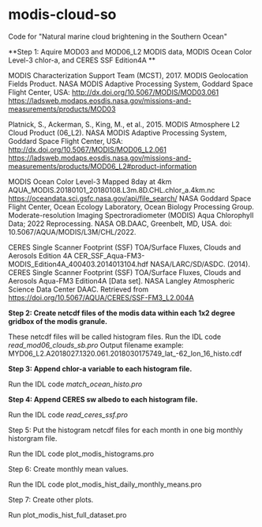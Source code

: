 # modis-cloud-so

Code for "Natural marine cloud brightening in the Southern Ocean"

**Step 1: Aquire MOD03 and MOD06_L2 MODIS data, MODIS Ocean Color Level-3 chlor-a, and CERES SSF Edition4A **

MODIS Characterization Support Team (MCST), 2017. MODIS Geolocation Fields Product. NASA MODIS Adaptive Processing System, Goddard Space Flight Center, USA: http://dx.doi.org/10.5067/MODIS/MOD03.061
https://ladsweb.modaps.eosdis.nasa.gov/missions-and-measurements/products/MOD03

Platnick, S., Ackerman, S., King, M., et al., 2015. MODIS Atmosphere L2 Cloud Product (06_L2). NASA MODIS Adaptive Processing System, Goddard Space Flight Center, USA: http://dx.doi.org/10.5067/MODIS/MOD06_L2.061
https://ladsweb.modaps.eosdis.nasa.gov/missions-and-measurements/products/MOD06_L2#product-information

MODIS Ocean Color Level-3 Mapped 8day at 4km
AQUA_MODIS.20180101_20180108.L3m.8D.CHL.chlor_a.4km.nc
https://oceandata.sci.gsfc.nasa.gov/api/file_search/
NASA Goddard Space Flight Center, Ocean Ecology Laboratory, Ocean Biology Processing Group. Moderate-resolution Imaging Spectroradiometer (MODIS) Aqua Chlorophyll Data; 2022 Reprocessing. NASA OB.DAAC, Greenbelt, MD, USA. doi: 10.5067/AQUA/MODIS/L3M/CHL/2022.

CERES Single Scanner Footprint (SSF) TOA/Surface Fluxes, Clouds and Aerosols Edition 4A
CER_SSF_Aqua-FM3-MODIS_Edition4A_400403.2014013104.hdf
NASA/LARC/SD/ASDC. (2014). CERES Single Scanner Footprint (SSF) TOA/Surface Fluxes, Clouds and Aerosols Aqua-FM3 Edition4A [Data set]. NASA Langley Atmospheric Science Data Center DAAC. Retrieved from https://doi.org/10.5067/AQUA/CERES/SSF-FM3_L2.004A

**Step 2: Create netcdf files of the modis data within each 1x2 degree gridbox of the modis granule.**

These netcdf files will be called histogram files.  Run the IDL code *read_mod06_clouds_sb.pro*
Output filename example: MYD06_L2.A2018027.1320.061.2018030175749_lat_-62_lon_16_histo.cdf

**Step 3:  Append chlor-a variable to each histogram file.**

Run the IDL code *match_ocean_histo.pro*

**Step 4:  Append CERES sw albedo to each histogram file.**

Run the IDL code *read_ceres_ssf.pro*

Step 5:  Put the histogram netcdf files for each month in one big monthly historgram file.

Run the IDL code plot_modis_histograms.pro

Step 6:  Create monthly mean values.

Run the IDL code plot_modis_hist_daily_monthly_means.pro

Step 7:  Create other plots.

Run plot_modis_hist_full_dataset.pro

